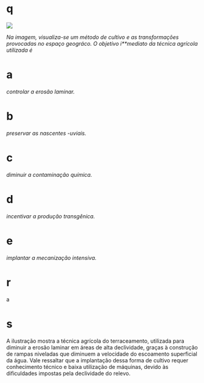# q
![](https://firebasestorage.googleapis.com/v0/b/firebase-enemio.appspot.com/o/questoes%2F419%2Fac47bf70-4115-e047-0c75-e5678d2f19d7.png?alt=media\&token=b1154044-7737-4056-81d6-24fced30af4d)

*Na imagem, visualiza-se um método de cultivo e as transformações provocadas no espaço geográco. O objetivo i**mediato da técnica agrícola utilizada é*

# a
*controlar a erosão laminar.*

# b
*preservar as nascentes -uviais.*

# c
*diminuir a contaminação química.*

# d
*incentivar a produção transgênica.*

# e
*implantar a mecanização intensiva.*

# r
a

# s
A ilustração mostra a técnica agrícola do terraceamento, utilizada para diminuir a erosão laminar em áreas de alta declividade, graças à construção de rampas niveladas que diminuem a velocidade do escoamento superficial da água. Vale ressaltar que a implantação dessa forma de cultivo requer conhecimento técnico e baixa utilização de máquinas, devido às dificuldades impostas pela declividade do relevo.
